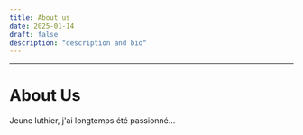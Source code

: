```yaml
--- 
title: About us
date: 2025-01-14
draft: false
description: "description and bio"
---
```

---
# About Us
Jeune luthier, j'ai longtemps été passionné...